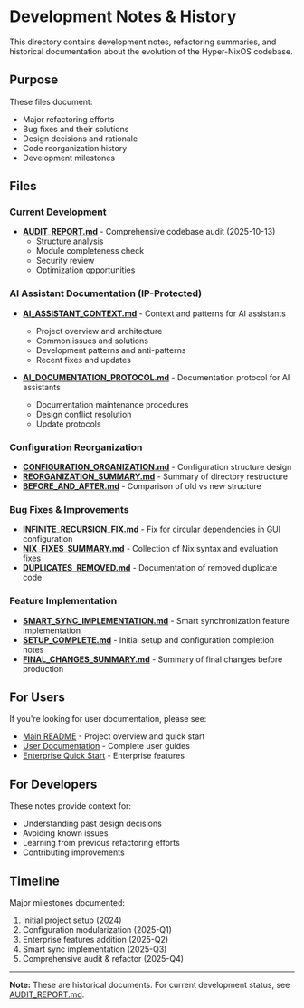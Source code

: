 # Development Notes & History

This directory contains development notes, refactoring summaries, and historical documentation about the evolution of the Hyper-NixOS codebase.

## Purpose

These files document:
- Major refactoring efforts
- Bug fixes and their solutions
- Design decisions and rationale
- Code reorganization history
- Development milestones

## Files

### Current Development

- **[AUDIT_REPORT.md](AUDIT_REPORT.md)** - Comprehensive codebase audit (2025-10-13)
  - Structure analysis
  - Module completeness check
  - Security review
  - Optimization opportunities

### AI Assistant Documentation (IP-Protected)

- **[AI_ASSISTANT_CONTEXT.md](AI_ASSISTANT_CONTEXT.md)** - Context and patterns for AI assistants
  - Project overview and architecture
  - Common issues and solutions
  - Development patterns and anti-patterns
  - Recent fixes and updates

- **[AI_DOCUMENTATION_PROTOCOL.md](AI_DOCUMENTATION_PROTOCOL.md)** - Documentation protocol for AI assistants
  - Documentation maintenance procedures
  - Design conflict resolution
  - Update protocols

### Configuration Reorganization

- **[CONFIGURATION_ORGANIZATION.md](CONFIGURATION_ORGANIZATION.md)** - Configuration structure design
- **[REORGANIZATION_SUMMARY.md](REORGANIZATION_SUMMARY.md)** - Summary of directory restructure
- **[BEFORE_AND_AFTER.md](BEFORE_AND_AFTER.md)** - Comparison of old vs new structure

### Bug Fixes & Improvements

- **[INFINITE_RECURSION_FIX.md](INFINITE_RECURSION_FIX.md)** - Fix for circular dependencies in GUI configuration
- **[NIX_FIXES_SUMMARY.md](NIX_FIXES_SUMMARY.md)** - Collection of Nix syntax and evaluation fixes
- **[DUPLICATES_REMOVED.md](DUPLICATES_REMOVED.md)** - Documentation of removed duplicate code

### Feature Implementation

- **[SMART_SYNC_IMPLEMENTATION.md](SMART_SYNC_IMPLEMENTATION.md)** - Smart synchronization feature implementation
- **[SETUP_COMPLETE.md](SETUP_COMPLETE.md)** - Initial setup and configuration completion notes
- **[FINAL_CHANGES_SUMMARY.md](FINAL_CHANGES_SUMMARY.md)** - Summary of final changes before production

## For Users

If you're looking for user documentation, please see:
- [Main README](../../README.md) - Project overview and quick start
- [User Documentation](../) - Complete user guides
- [Enterprise Quick Start](../ENTERPRISE_QUICK_START.md) - Enterprise features

## For Developers

These notes provide context for:
- Understanding past design decisions
- Avoiding known issues
- Learning from previous refactoring efforts
- Contributing improvements

## Timeline

Major milestones documented:
1. Initial project setup (2024)
2. Configuration modularization (2025-Q1)
3. Enterprise features addition (2025-Q2)
4. Smart sync implementation (2025-Q3)
5. Comprehensive audit & refactor (2025-Q4)

---

**Note:** These are historical documents. For current development status, see [AUDIT_REPORT.md](AUDIT_REPORT.md).
